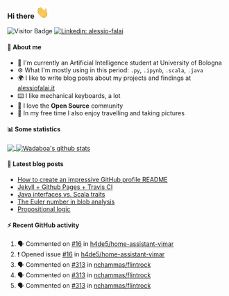 ### Hi there <img src="https://raw.githubusercontent.com/Wadaboa/Wadaboa/master/wave.gif" width="30px">

![Visitor Badge](https://visitor-badge.laobi.icu/badge?page_id=Wadaboa.Wadaboa)
[![Linkedin: alessio-falai](https://img.shields.io/badge/-Alessio%20Falai-blue?style=flat-square&logo=Linkedin&logoColor=white&link=https://www.linkedin.com/in/alessio-falai/)](https://www.linkedin.com/in/alessio-falai/)

#### 👨 About me
- 🤖 I'm currently an Artificial Intelligence student at University of Bologna
- ⚙️ What I'm mostly using in this period: `.py`, `.ipynb`, `.scala`, `.java`
- 🌍 I like to write blog posts about my projects and findings at [alessiofalai.it](https://alessiofalai.it)
- ⌨️ I like mechanical keyboards, a lot
- 🌱 I love the **Open Source** community
- 📸 In my free time I also enjoy travelling and taking pictures

#### 📊 Some statistics

<a href="https://github.com/Wadaboa/">
  <img align="center" src="https://github-readme-stats.vercel.app/api/top-langs/?username=Wadaboa&hide=html" />
</a>
<a href="https://github.com/Wadaboa/">
  <img align="center" src="https://github-readme-stats.vercel.app/api?username=Wadaboa&count_private=true&show_icons=true&line_height=33" alt="Wadaboa's github stats" />
</a>

#### 📕 Latest blog posts
<!-- BLOG-POST-LIST:START -->
- [How to create an impressive GitHub profile README](https://alessiofalai.it/blog/github-profile-readme)
- [Jekyll + Github Pages + Travis CI](https://alessiofalai.it/blog/jekyll-ghpages-travis)
- [Java interfaces vs. Scala traits](https://alessiofalai.it/blog/scala-traits)
- [The Euler number in blob analysis](https://alessiofalai.it/blog/euler-number)
- [Propositional logic](https://alessiofalai.it/blog/propositional-logic)
<!-- BLOG-POST-LIST:END -->

#### ⚡ Recent GitHub activity
<!--START_SECTION:activity-->
1. 🗣 Commented on [#16](https://github.com//h4de5/home-assistant-vimar/issues/16) in [h4de5/home-assistant-vimar](https://github.com//h4de5/home-assistant-vimar)
2. ❗️ Opened issue [#16](https://github.com//h4de5/home-assistant-vimar/issues/16) in [h4de5/home-assistant-vimar](https://github.com//h4de5/home-assistant-vimar)
3. 🗣 Commented on [#313](https://github.com//nchammas/flintrock/issues/313) in [nchammas/flintrock](https://github.com//nchammas/flintrock)
4. 🗣 Commented on [#313](https://github.com//nchammas/flintrock/issues/313) in [nchammas/flintrock](https://github.com//nchammas/flintrock)
5. 🗣 Commented on [#313](https://github.com//nchammas/flintrock/issues/313) in [nchammas/flintrock](https://github.com//nchammas/flintrock)
<!--END_SECTION:activity-->
